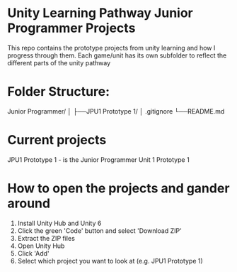 # Unity Learning Pathway Junior Programmer Projects

This repo contains the prototype projects from unity learning and how I progress through them.
Each game/unit has its own subfolder to reflect the different parts of the unity pathway

# Folder Structure:
Junior Programmer/
│  ├──JPU1 Prototype 1/
│  .gitignore
└──README.md

# Current projects
JPU1 Prototype 1 - is the Junior Programmer Unit 1 Prototype 1

# How to open the projects and gander around 
1. Install Unity Hub and Unity 6
2. Click the green 'Code' button and select 'Download ZIP'
3. Extract the ZIP files
4. Open Unity Hub
5. Click 'Add'
6. Select which project you want to look at (e.g. JPU1 Prototype 1)
